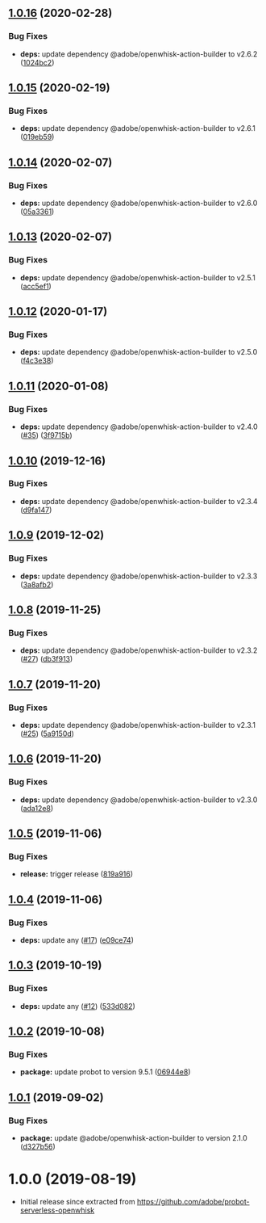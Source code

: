 ## [1.0.16](https://github.com/adobe/openwhisk-probot-builder/compare/v1.0.15...v1.0.16) (2020-02-28)


### Bug Fixes

* **deps:** update dependency @adobe/openwhisk-action-builder to v2.6.2 ([1024bc2](https://github.com/adobe/openwhisk-probot-builder/commit/1024bc22474fec9fce9abb31171e6b2a71f6e449))

## [1.0.15](https://github.com/adobe/openwhisk-probot-builder/compare/v1.0.14...v1.0.15) (2020-02-19)


### Bug Fixes

* **deps:** update dependency @adobe/openwhisk-action-builder to v2.6.1 ([019eb59](https://github.com/adobe/openwhisk-probot-builder/commit/019eb594986156bc2e18d76cd8c8c96ef19bdb9d))

## [1.0.14](https://github.com/adobe/openwhisk-probot-builder/compare/v1.0.13...v1.0.14) (2020-02-07)


### Bug Fixes

* **deps:** update dependency @adobe/openwhisk-action-builder to v2.6.0 ([05a3361](https://github.com/adobe/openwhisk-probot-builder/commit/05a3361177e4c50c378912e4ba4b2955ea31ee13))

## [1.0.13](https://github.com/adobe/openwhisk-probot-builder/compare/v1.0.12...v1.0.13) (2020-02-07)


### Bug Fixes

* **deps:** update dependency @adobe/openwhisk-action-builder to v2.5.1 ([acc5ef1](https://github.com/adobe/openwhisk-probot-builder/commit/acc5ef146bfe0c36a88cb1a81da3e2e3455ee01d))

## [1.0.12](https://github.com/adobe/openwhisk-probot-builder/compare/v1.0.11...v1.0.12) (2020-01-17)


### Bug Fixes

* **deps:** update dependency @adobe/openwhisk-action-builder to v2.5.0 ([f4c3e38](https://github.com/adobe/openwhisk-probot-builder/commit/f4c3e38e0a44a31187379178a4c7b8441f2bc1ef))

## [1.0.11](https://github.com/adobe/openwhisk-probot-builder/compare/v1.0.10...v1.0.11) (2020-01-08)


### Bug Fixes

* **deps:** update dependency @adobe/openwhisk-action-builder to v2.4.0 ([#35](https://github.com/adobe/openwhisk-probot-builder/issues/35)) ([3f9715b](https://github.com/adobe/openwhisk-probot-builder/commit/3f9715b5824e88b1f2af34aa3f59d96072fda5da))

## [1.0.10](https://github.com/adobe/openwhisk-probot-builder/compare/v1.0.9...v1.0.10) (2019-12-16)


### Bug Fixes

* **deps:** update dependency @adobe/openwhisk-action-builder to v2.3.4 ([d9fa147](https://github.com/adobe/openwhisk-probot-builder/commit/d9fa1470d75a289a436349af32a0df20487ca5d8))

## [1.0.9](https://github.com/adobe/openwhisk-probot-builder/compare/v1.0.8...v1.0.9) (2019-12-02)


### Bug Fixes

* **deps:** update dependency @adobe/openwhisk-action-builder to v2.3.3 ([3a8afb2](https://github.com/adobe/openwhisk-probot-builder/commit/3a8afb20145ddf2ca96a5b1cb8d148782f65340a))

## [1.0.8](https://github.com/adobe/openwhisk-probot-builder/compare/v1.0.7...v1.0.8) (2019-11-25)


### Bug Fixes

* **deps:** update dependency @adobe/openwhisk-action-builder to v2.3.2 ([#27](https://github.com/adobe/openwhisk-probot-builder/issues/27)) ([db3f913](https://github.com/adobe/openwhisk-probot-builder/commit/db3f913855ad6d8975593f5160acdc2969801654))

## [1.0.7](https://github.com/adobe/openwhisk-probot-builder/compare/v1.0.6...v1.0.7) (2019-11-20)


### Bug Fixes

* **deps:** update dependency @adobe/openwhisk-action-builder to v2.3.1 ([#25](https://github.com/adobe/openwhisk-probot-builder/issues/25)) ([5a9150d](https://github.com/adobe/openwhisk-probot-builder/commit/5a9150da5afd9061d317b3e666a1ed4a67f328de))

## [1.0.6](https://github.com/adobe/openwhisk-probot-builder/compare/v1.0.5...v1.0.6) (2019-11-20)


### Bug Fixes

* **deps:** update dependency @adobe/openwhisk-action-builder to v2.3.0 ([ada12e8](https://github.com/adobe/openwhisk-probot-builder/commit/ada12e87ebf788312bde8f5d6f1d3f08200d5183))

## [1.0.5](https://github.com/adobe/openwhisk-probot-builder/compare/v1.0.4...v1.0.5) (2019-11-06)


### Bug Fixes

* **release:** trigger release ([819a916](https://github.com/adobe/openwhisk-probot-builder/commit/819a9160d2379dc167c8131e0e19c5c05b54ba0d))

## [1.0.4](https://github.com/adobe/openwhisk-probot-builder/compare/v1.0.3...v1.0.4) (2019-11-06)


### Bug Fixes

* **deps:** update any ([#17](https://github.com/adobe/openwhisk-probot-builder/issues/17)) ([e09ce74](https://github.com/adobe/openwhisk-probot-builder/commit/e09ce745b00418ca4e4240eb438df71066d76a53))

## [1.0.3](https://github.com/adobe/openwhisk-probot-builder/compare/v1.0.2...v1.0.3) (2019-10-19)


### Bug Fixes

* **deps:** update any ([#12](https://github.com/adobe/openwhisk-probot-builder/issues/12)) ([533d082](https://github.com/adobe/openwhisk-probot-builder/commit/533d082ec62cfd809e7057433bf205225a9e930e))

## [1.0.2](https://github.com/adobe/openwhisk-probot-builder/compare/v1.0.1...v1.0.2) (2019-10-08)


### Bug Fixes

* **package:** update probot to version 9.5.1 ([06944e8](https://github.com/adobe/openwhisk-probot-builder/commit/06944e8))

## [1.0.1](https://github.com/adobe/openwhisk-probot-builder/compare/v1.0.0...v1.0.1) (2019-09-02)


### Bug Fixes

* **package:** update @adobe/openwhisk-action-builder to version 2.1.0 ([d327b56](https://github.com/adobe/openwhisk-probot-builder/commit/d327b56))

# 1.0.0 (2019-08-19)


* Initial release since extracted from https://github.com/adobe/probot-serverless-openwhisk
